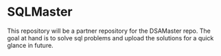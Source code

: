 # SQLMaster
This repository will be a partner repository for the DSAMaster repo. The goal at hand is to solve sql problems and upload the solutions for a quick glance in future.
